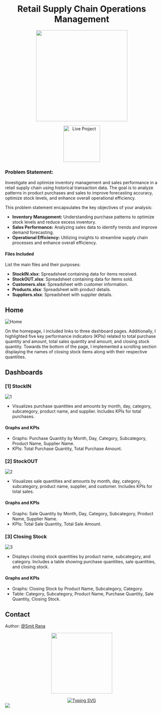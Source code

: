 <h1 align="center"> Retail Supply Chain Operations Management </h1>
<p align="center">
  <img src="https://github.com/gentallman/Retail-Supply-Chain-Operations-Management/assets/78334851/62a06f03-d0eb-4dea-81e7-2b14ea9cd353" width="300">
</p>

<p align="center">
<a href="https://app.powerbi.com/view?r=eyJrIjoiMDRlMWMyOGYtYzU2Yi00YmMwLWJhOTUtOGU5Y2FiY2JmOGU5IiwidCI6IjNmMTcwMmFmLTNmNGUtNDk1ZS04YzhiLTEzNzIxZjM5YjFiMCJ9">
    <img src="https://github.com/user-attachments/assets/eb030d5f-8bb3-458e-9a2b-3c13a455c662" alt="Live Project" width="120">
</a>
</p>

### **Problem Statement:**

Investigate and optimize inventory management and sales performance in a retail supply chain using historical transaction data. The goal is to analyze patterns in product purchases and sales to improve forecasting accuracy, optimize stock levels, and enhance overall operational efficiency.

This problem statement encapsulates the key objectives of your analysis:
- **Inventory Management:** Understanding purchase patterns to optimize stock levels and reduce excess inventory.
- **Sales Performance:** Analyzing sales data to identify trends and improve demand forecasting.
- **Operational Efficiency:** Utilizing insights to streamline supply chain processes and enhance overall efficiency.


#### Files Included
List the main files and their purposes:
- **StockIN.xlsx**: Spreadsheet containing data for items received.
- **StockOUT.xlsx**: Spreadsheet containing data for items sold.
- **Customers.xlsx**: Spreadsheet with customer information.
- **Products.xlsx**: Spreadsheet with product details.
- **Suppliers.xlsx**: Spreadsheet with supplier details.

## Home
![Home](https://github.com/gentallman/Retail-Supply-Chain-Operations-Management/assets/78334851/13d75dfc-adb2-442f-bf73-b4ac3137ce65)

On the homepage, I included links to three dashboard pages. Additionally, I highlighted five key performance indicators (KPIs) related to total purchase quantity and amount, total sales quantity and amount, and closing stock quantity. Towards the bottom of the page, I implemented a scrolling section displaying the names of closing stock items along with their respective quantities.


## Dashboards

### [1] StockIN 
![1](https://github.com/gentallman/Retail-Supply-Chain-Operations-Management/assets/78334851/84a647ef-2a27-4496-ad46-f87c2f13c855)

- Visualizes purchase quantities and amounts by month, day, category, subcategory, product name, and supplier. Includes KPIs for total purchases.
#### Graphs and KPIs
  - Graphs: Purchase Quantity by Month, Day, Category, Subcategory, Product Name, Supplier Name.
  - KPIs: Total Purchase Quantity, Total Purchase Amount.

### [2] StockOUT 
![2](https://github.com/gentallman/Retail-Supply-Chain-Operations-Management/assets/78334851/bcc4b935-b641-4390-9adc-a6b2f1e80660)

- Visualizes sale quantities and amounts by month, day, category, subcategory, product name, supplier, and customer. Includes KPIs for total sales.
#### Graphs and KPIs
  - Graphs: Sale Quantity by Month, Day, Category, Subcategory, Product Name, Supplier Name.
  - KPIs: Total Sale Quantity, Total Sale Amount.

### [3] Closing Stock
![3](https://github.com/gentallman/Retail-Supply-Chain-Operations-Management/assets/78334851/b80cbe32-6f29-4c2b-985b-63f456346a14)

- Displays closing stock quantities by product name, subcategory, and category. Includes a table showing purchase quantities, sale quantities, and closing stock.
#### Graphs and KPIs
  - Graphs: Closing Stock by Product Name, Subcategory, Category.
  - Table: Category, Subcategory, Product Name, Purchase Quantity, Sale Quantity, Closing Stock.

## Contact

Author: [@Smit Rana](https://www.linkedin.com/in/smit98rana/)
<p align="center">
	<img src="https://user-images.githubusercontent.com/74038190/214644145-264f4759-7633-441e-9d67-d8dda9d50d26.gif" width="200">
</p>

<div align="center">
  <a href="https://git.io/typing-svg">
    <img src="https://readme-typing-svg.demolab.com?font=Fira+Code&pause=1000&center=true&vCenter=true&random=true&width=435&lines=I+hope+this+work+serves+you+well!" alt="Typing SVG" />
  </a>
</div>

<img src="https://user-images.githubusercontent.com/74038190/212284100-561aa473-3905-4a80-b561-0d28506553ee.gif" >

